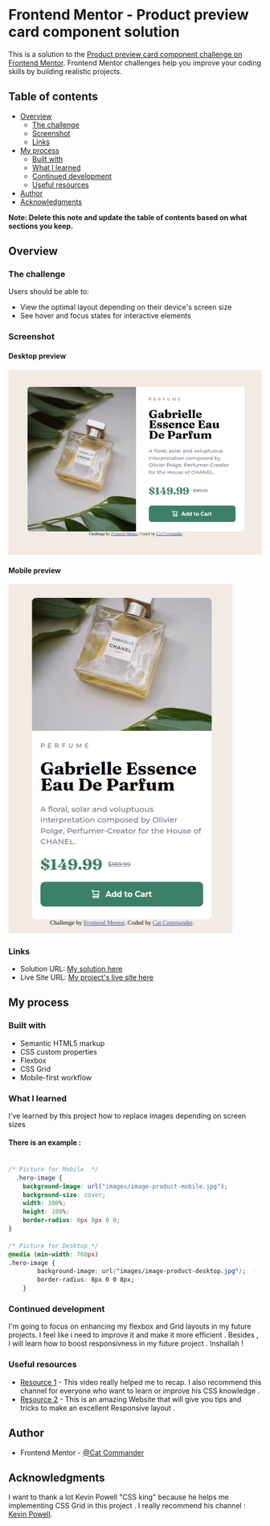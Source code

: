 # Frontend Mentor - Product preview card component solution

This is a solution to the [Product preview card component challenge on Frontend Mentor](https://www.frontendmentor.io/challenges/product-preview-card-component-GO7UmttRfa). Frontend Mentor challenges help you improve your coding skills by building realistic projects. 

## Table of contents

- [Overview](#overview)
  - [The challenge](#the-challenge)
  - [Screenshot](#screenshot)
  - [Links](#links)
- [My process](#my-process)
  - [Built with](#built-with)
  - [What I learned](#what-i-learned)
  - [Continued development](#continued-development)
  - [Useful resources](#useful-resources)
- [Author](#author)
- [Acknowledgments](#acknowledgments)

**Note: Delete this note and update the table of contents based on what sections you keep.**

## Overview

### The challenge

Users should be able to:

- View the optimal layout depending on their device's screen size
- See hover and focus states for interactive elements

### Screenshot

#### Desktop preview
![](./screenshot1.png)

#### Mobile preview
![](./screenshot2.png)



### Links

- Solution URL: [My solution here](https://www.frontendmentor.io/solutions/productpreviewcardcomponent-with-flexbox-and-css-grid-0kKzdkvf7b)
- Live Site URL: [My project's live site here](https://fcommander181.github.io/product-preview-card-component/)

## My process

### Built with

- Semantic HTML5 markup
- CSS custom properties
- Flexbox
- CSS Grid
- Mobile-first workflow


### What I learned

I've learned by this project how to replace images depending on screen sizes 

#### There is an example :

``` css

/* Picture for Mobile  */
  .hero-image {
    background-image: url("images/image-product-mobile.jpg");
    background-size: cover;
    width: 100%;
    height: 100%;
    border-radius: 8px 8px 0 0;
}

/* Picture for Desktop */
@media (min-width: 768px)
.hero-image {
        background-image: url("images/image-product-desktop.jpg");
        border-radius: 8px 0 0 8px;
    }

```


### Continued development

I'm going to focus on enhancing my flexbox and Grid layouts in my future projects. I feel like i need to improve it and make it more efficient . Besides , I will learn how to boost responsivness in my future project . Inshallah ! 

### Useful resources

- [Resource 1](https://www.youtube.com/watch?v=rg7Fvvl3taU&list=LL&index=17&t=40s) - This video really helped me  to recap. I also recommend this channel for everyone who want to learn or improve his CSS knowledge .
- [Resource 2](https://courses.kevinpowell.co/conquering-responsive-layouts) - This is an amazing Website that will give you tips and tricks to make an excellent Responsive layout . 


## Author

- Frontend Mentor - [@Cat Commander](https://www.frontendmentor.io/profile/Fcommander181)


## Acknowledgments

I want to thank a lot Kevin Powell "CSS king" because he helps me implementing CSS Grid in this project . I really recommend his channel : [Kevin Powell](https://www.youtube.com/@KevinPowell).

